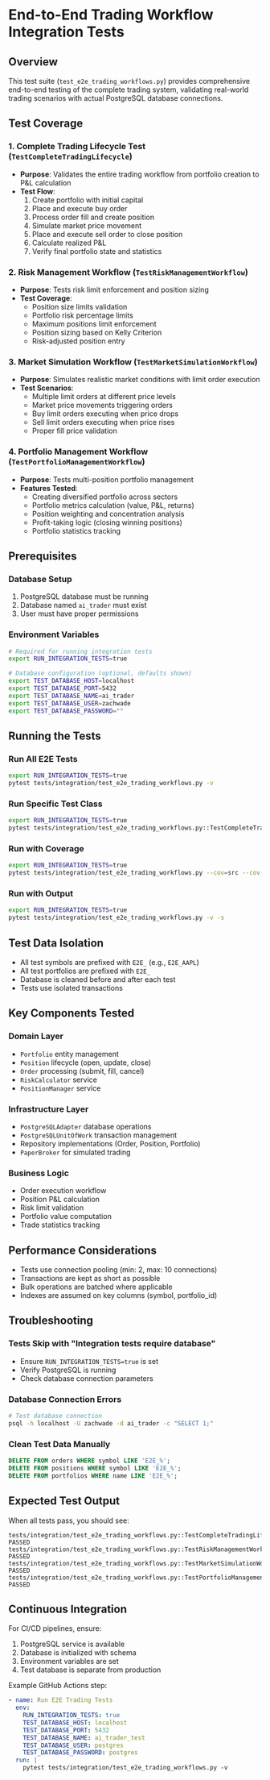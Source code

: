 # End-to-End Trading Workflow Integration Tests

## Overview

This test suite (`test_e2e_trading_workflows.py`) provides comprehensive end-to-end testing of the complete trading system, validating real-world trading scenarios with actual PostgreSQL database connections.

## Test Coverage

### 1. Complete Trading Lifecycle Test (`TestCompleteTradingLifecycle`)

- **Purpose**: Validates the entire trading workflow from portfolio creation to P&L calculation
- **Test Flow**:
  1. Create portfolio with initial capital
  2. Place and execute buy order
  3. Process order fill and create position
  4. Simulate market price movement
  5. Place and execute sell order to close position
  6. Calculate realized P&L
  7. Verify final portfolio state and statistics

### 2. Risk Management Workflow (`TestRiskManagementWorkflow`)

- **Purpose**: Tests risk limit enforcement and position sizing
- **Test Coverage**:
  - Position size limits validation
  - Portfolio risk percentage limits
  - Maximum positions limit enforcement
  - Position sizing based on Kelly Criterion
  - Risk-adjusted position entry

### 3. Market Simulation Workflow (`TestMarketSimulationWorkflow`)

- **Purpose**: Simulates realistic market conditions with limit order execution
- **Test Scenarios**:
  - Multiple limit orders at different price levels
  - Market price movements triggering orders
  - Buy limit orders executing when price drops
  - Sell limit orders executing when price rises
  - Proper fill price validation

### 4. Portfolio Management Workflow (`TestPortfolioManagementWorkflow`)

- **Purpose**: Tests multi-position portfolio management
- **Features Tested**:
  - Creating diversified portfolio across sectors
  - Portfolio metrics calculation (value, P&L, returns)
  - Position weighting and concentration analysis
  - Profit-taking logic (closing winning positions)
  - Portfolio statistics tracking

## Prerequisites

### Database Setup

1. PostgreSQL database must be running
2. Database named `ai_trader` must exist
3. User must have proper permissions

### Environment Variables

```bash
# Required for running integration tests
export RUN_INTEGRATION_TESTS=true

# Database configuration (optional, defaults shown)
export TEST_DATABASE_HOST=localhost
export TEST_DATABASE_PORT=5432
export TEST_DATABASE_NAME=ai_trader
export TEST_DATABASE_USER=zachwade
export TEST_DATABASE_PASSWORD=""
```

## Running the Tests

### Run All E2E Tests

```bash
export RUN_INTEGRATION_TESTS=true
pytest tests/integration/test_e2e_trading_workflows.py -v
```

### Run Specific Test Class

```bash
export RUN_INTEGRATION_TESTS=true
pytest tests/integration/test_e2e_trading_workflows.py::TestCompleteTradingLifecycle -v
```

### Run with Coverage

```bash
export RUN_INTEGRATION_TESTS=true
pytest tests/integration/test_e2e_trading_workflows.py --cov=src --cov-report=html -v
```

### Run with Output

```bash
export RUN_INTEGRATION_TESTS=true
pytest tests/integration/test_e2e_trading_workflows.py -v -s
```

## Test Data Isolation

- All test symbols are prefixed with `E2E_` (e.g., `E2E_AAPL`)
- All test portfolios are prefixed with `E2E_`
- Database is cleaned before and after each test
- Tests use isolated transactions

## Key Components Tested

### Domain Layer

- `Portfolio` entity management
- `Position` lifecycle (open, update, close)
- `Order` processing (submit, fill, cancel)
- `RiskCalculator` service
- `PositionManager` service

### Infrastructure Layer

- `PostgreSQLAdapter` database operations
- `PostgreSQLUnitOfWork` transaction management
- Repository implementations (Order, Position, Portfolio)
- `PaperBroker` for simulated trading

### Business Logic

- Order execution workflow
- Position P&L calculation
- Risk limit validation
- Portfolio value computation
- Trade statistics tracking

## Performance Considerations

- Tests use connection pooling (min: 2, max: 10 connections)
- Transactions are kept as short as possible
- Bulk operations are batched where applicable
- Indexes are assumed on key columns (symbol, portfolio_id)

## Troubleshooting

### Tests Skip with "Integration tests require database"

- Ensure `RUN_INTEGRATION_TESTS=true` is set
- Verify PostgreSQL is running
- Check database connection parameters

### Database Connection Errors

```bash
# Test database connection
psql -h localhost -U zachwade -d ai_trader -c "SELECT 1;"
```

### Clean Test Data Manually

```sql
DELETE FROM orders WHERE symbol LIKE 'E2E_%';
DELETE FROM positions WHERE symbol LIKE 'E2E_%';
DELETE FROM portfolios WHERE name LIKE 'E2E_%';
```

## Expected Test Output

When all tests pass, you should see:

```
tests/integration/test_e2e_trading_workflows.py::TestCompleteTradingLifecycle::test_full_trading_cycle PASSED
tests/integration/test_e2e_trading_workflows.py::TestRiskManagementWorkflow::test_risk_limits_enforcement PASSED
tests/integration/test_e2e_trading_workflows.py::TestMarketSimulationWorkflow::test_limit_order_execution PASSED
tests/integration/test_e2e_trading_workflows.py::TestPortfolioManagementWorkflow::test_multi_position_portfolio PASSED
```

## Continuous Integration

For CI/CD pipelines, ensure:

1. PostgreSQL service is available
2. Database is initialized with schema
3. Environment variables are set
4. Test database is separate from production

Example GitHub Actions step:

```yaml
- name: Run E2E Trading Tests
  env:
    RUN_INTEGRATION_TESTS: true
    TEST_DATABASE_HOST: localhost
    TEST_DATABASE_PORT: 5432
    TEST_DATABASE_NAME: ai_trader_test
    TEST_DATABASE_USER: postgres
    TEST_DATABASE_PASSWORD: postgres
  run: |
    pytest tests/integration/test_e2e_trading_workflows.py -v
```
